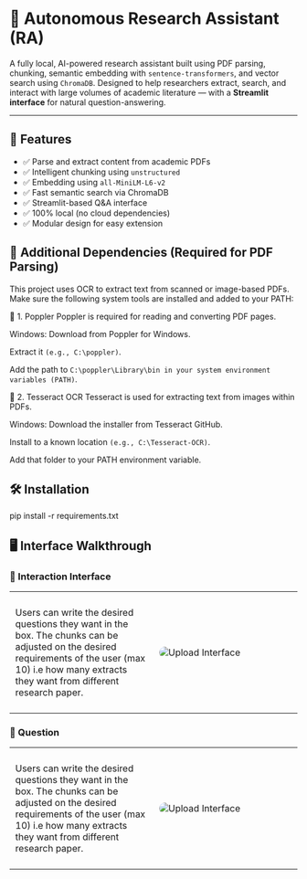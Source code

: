 # 🧠 Autonomous Research Assistant (RA)

A fully local, AI-powered research assistant built using PDF parsing, chunking, semantic embedding with `sentence-transformers`, and vector search using `ChromaDB`. Designed to help researchers extract, search, and interact with large volumes of academic literature — with a **Streamlit interface** for natural question-answering.

---

## 🚀 Features

- ✅ Parse and extract content from academic PDFs
- ✅ Intelligent chunking using `unstructured`
- ✅ Embedding using `all-MiniLM-L6-v2`
- ✅ Fast semantic search via ChromaDB
- ✅ Streamlit-based Q&A interface
- ✅ 100% local (no cloud dependencies)
- ✅ Modular design for easy extension

## 🔧 Additional Dependencies (Required for PDF Parsing)

This project uses OCR to extract text from scanned or image-based PDFs. Make sure the following system tools are installed and added to your PATH:

📌 1. Poppler
Poppler is required for reading and converting PDF pages.

Windows: Download from Poppler for Windows.

Extract it `(e.g., C:\poppler)`.

Add the path to `C:\poppler\Library\bin in your system environment variables (PATH)`.

📌 2. Tesseract OCR
Tesseract is used for extracting text from images within PDFs.

Windows: Download the installer from Tesseract GitHub.

Install to a known location `(e.g., C:\Tesseract-OCR)`.

Add that folder to your PATH environment variable.

## 🛠️ Installation
pip install -r requirements.txt

## 🖥 Interface Walkthrough

### 🧪 Interaction Interface

<table>
  <tr>
    <td style="width: 50%; vertical-align: top; padding: 10px;">
      <p>
        Users can write the desired questions they want in the box. The chunks can be adjusted on the desired requirements of the user (max 10) i.e how many extracts they want from different research paper. 
      </p>
    </td>
    <td style="width: 50%; padding: 10px;">
      <img src="https://github.com/user-attachments/assets/b2293920-a66a-4a16-8e9d-77f698b72369" alt="Upload Interface" style="max-width: 100%; border-radius: 10px;" />
    </td>
  </tr>
</table>

### 🧪 Question 

<table>
  <tr>
    <td style="width: 50%; vertical-align: top; padding: 10px;">
      <p>
        Users can write the desired questions they want in the box. The chunks can be adjusted on the desired requirements of the user (max 10) i.e how many extracts they want from different research paper. 
      </p>
    </td>
    <td style="width: 50%; padding: 10px;">
      <img src="https://github.com/user-attachments/assets/fe0f8981-8a0e-4f3b-8c24-18bebef9a9d7" alt="Upload Interface" style="max-width: 100%; border-radius: 10px;" />
    </td>
  </tr>
